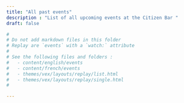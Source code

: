 ```yaml
---
title: "All past events"
description : "List of all upcoming events at the Citizen Bar "
draft: false

#
# Do not add markdown files in this folder
# Replay are `events` with a `watch:` attribute
#
# See the following files and folders : 
#   - content/english/events
#   - content/french/events
#   - themes/vex/layouts/replay/list.html
#   - themes/vex/layouts/replay/single.html
#

---
```


